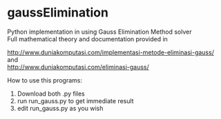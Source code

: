 # gaussElimination
Python implementation in using Gauss Elimination Method solver  
Full mathematical theory and documentation provided in  
  
http://www.duniakomputasi.com/implementasi-metode-eliminasi-gauss/  
and  
http://www.duniakomputasi.com/eliminasi-gauss/  
  
How to use this programs:    
1. Download both .py files  
2. run run_gauss.py to get immediate result  
3. edit run_gauss.py as you wish
